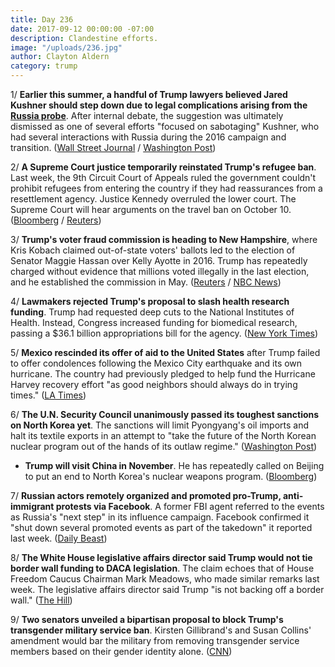 ```yaml
---
title: Day 236
date: 2017-09-12 00:00:00 -07:00
description: Clandestine efforts.
image: "/uploads/236.jpg"
author: Clayton Aldern
category: trump
---
```


1/ **Earlier this summer, a handful of Trump lawyers believed Jared Kushner should step down due to legal complications arising from the <a href="{{ site.baseurl }}/trump-russia-investigation/">Russia probe</a>**. After internal debate, the suggestion was ultimately dismissed as one of several efforts "focused on sabotaging" Kushner, who had several interactions with Russia during the 2016 campaign and transition. ([Wall Street Journal](https://www.wsj.com/articles/some-trump-lawyers-wanted-kushner-out-1505175772) / [Washington Post](https://www.washingtonpost.com/politics/trumps-legal-team-debated-whether-kushner-should-leave-white-house/2017/09/12/a3324764-9767-11e7-87fc-c3f7ee4035c9_story.html))

2/ **A Supreme Court justice temporarily reinstated Trump's refugee ban**. Last week, the 9th Circuit Court of Appeals ruled the government couldn't prohibit refugees from entering the country if they had reassurances from a resettlement agency. Justice Kennedy overruled the lower court. The Supreme Court will hear arguments on the travel ban on October 10. ([Bloomberg](https://www.bloomberg.com/news/articles/2017-09-11/trump-asks-u-s-supreme-court-to-restore-refugee-travel-ban-j7gf0p7u) / [Reuters](http://www.reuters.com/article/us-usa-court-immigration/supreme-court-justice-temporarily-preserves-trump-refugee-ban-idUSKCN1BM24Q))

3/ **Trump's voter fraud commission is heading to New Hampshire**, where Kris Kobach claimed out-of-state voters' ballots led to the election of Senator Maggie Hassan over Kelly Ayotte in 2016. Trump has repeatedly charged without evidence that millions voted illegally in the last election, and he established the commission in May. ([Reuters](https://www.reuters.com/article/us-usa-trump-vote/trumps-voter-fraud-commission-to-meet-in-new-hampshire-idUSKCN1BN130) / [NBC News](https://www.nbcnews.com/politics/white-house/trump-claims-vote-fraud-new-hampshire-his-commission-going-there-n799931))

4/ **Lawmakers rejected Trump's proposal to slash health research funding**. Trump had requested deep cuts to the National Institutes of Health. Instead, Congress increased funding for biomedical research, passing a $36.1 billion appropriations bill for the agency. ([New York Times](https://www.nytimes.com/2017/09/11/us/politics/national-institutes-of-health-budget-trump.html))

5/ **Mexico rescinded its offer of aid to the United States** after Trump failed to offer condolences following the Mexico City earthquake and its own hurricane. The country had previously pledged to help fund the Hurricane Harvey recovery effort "as good neighbors should always do in trying times." ([LA Times](http://www.latimes.com/world/mexico-americas/la-fg-mexico-aid-20170911-story.html))

6/ **The U.N. Security Council unanimously passed its toughest sanctions on North Korea yet**. The sanctions will limit Pyongyang's oil imports and halt its textile exports in an attempt to "take the future of the North Korean nuclear program out of the hands of its outlaw regime." ([Washington Post](https://www.washingtonpost.com/world/in-the-push-for-oil-embargo-on-north-korea-china-is-reluctant-to-sign-off/2017/09/11/3a5b56fe-96e5-11e7-a527-3573bd073e02_story.html))

* **Trump will visit China in November**. He has repeatedly called on Beijing to put an end to North Korea's nuclear weapons program. ([Bloomberg](https://www.bloomberg.com/news/articles/2017-09-12/trump-said-to-visit-china-in-november-amid-north-korea-tensions))

7/ **Russian actors remotely organized and promoted pro-Trump, anti-immigrant protests via Facebook**. A former FBI agent referred to the events as Russia's "next step" in its influence campaign. Facebook confirmed it "shut down several promoted events as part of the takedown" it reported last week. ([Daily Beast](http://www.thedailybeast.com/exclusive-russia-used-facebook-events-to-organize-anti-immigrant-rallies-on-us-soil))

8/ **The White House legislative affairs director said Trump would not tie border wall funding to DACA legislation**. The claim echoes that of House Freedom Caucus Chairman Mark Meadows, who made similar remarks last week. The legislative affairs director said Trump "is not backing off a border wall." ([The Hill](http://thehill.com/homenews/administration/350196-white-house-border-wall-funding-doesnt-have-to-be-tied-to-daca))

9/ **Two senators unveiled a bipartisan proposal to block Trump's transgender military service ban**. Kirsten Gillibrand's and Susan Collins' amendment would bar the military from removing transgender service members based on their gender identity alone. ([CNN](http://www.cnn.com/2017/09/11/politics/senate-transgender-trump-military/index.html))